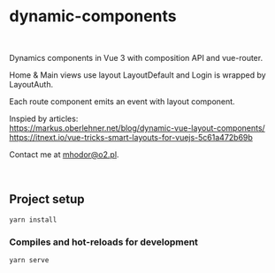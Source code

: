 # dynamic-components

<br>

Dynamics components in Vue 3 with composition API and vue-router.

Home & Main views use layout LayoutDefault and Login is wrapped by LayoutAuth.

Each route component emits an event with layout component.

Inspied by articles: <br>
https://markus.oberlehner.net/blog/dynamic-vue-layout-components/
<br>
https://itnext.io/vue-tricks-smart-layouts-for-vuejs-5c61a472b69b


Contact me at mhodor@o2.pl.

<br>

## Project setup
```
yarn install
```

### Compiles and hot-reloads for development
```
yarn serve
```
